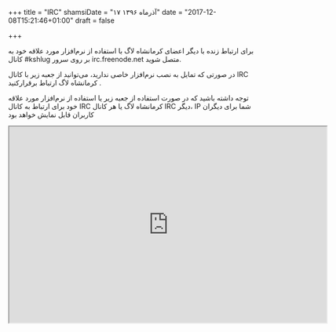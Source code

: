 +++
title = "IRC"
shamsiDate = "۱۷ آذرماه ۱۳۹۶"
date = "2017-12-08T15:21:46+01:00"
draft = false

+++

برای ارتباط زنده با دیگر اعضای  کرمانشاه لاگ با استفاده از نرم‌افزار مورد علاقه خود به کانال #kshlug بر روی سرور irc.freenode.net متصل شوید.

در صورتی که تمایل به نصب نرم‌افزار خاصی ندارید، می‌توانید از جعبه زیر با کانال IRC  کرمانشاه لاگ ارتباط برقرارکنید .

توجه داشته باشید که در صورت استفاده از جعبه زیر یا استفاده از نرم‌افزار مورد علاقه خود برای ارتباط به کانال IRC  کرمانشاه لاگ یا هر کانال IRC دیگر، IP شما برای دیگران کاربران قابل نمایش خواهد بود

<iframe src="https://webchat.freenode.net?channels=%23kshlug&uio=d4" width="647" height="400"></iframe>